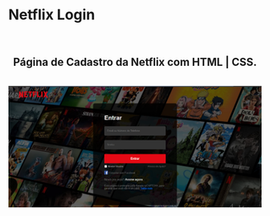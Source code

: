 <h1>Netflix Login</h1><br>
 <div align="center">
 <h2>Página de Cadastro da Netflix com HTML | CSS.</h2
 </div
 <hr><br>
 <img src="Netflix page.png">
